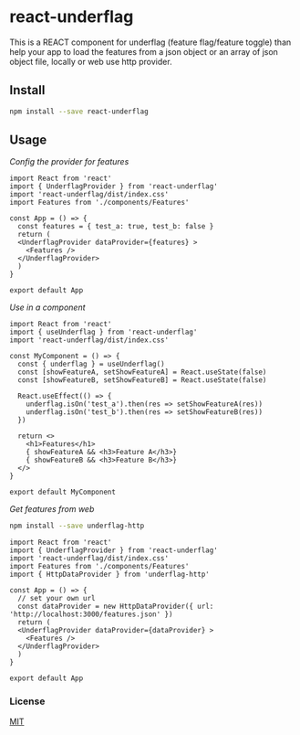 # react-underflag

This is a REACT component for underflag (feature flag/feature toggle) than help your app to load the features from a json object or an array of json object file, locally or web use http provider.

## Install

```bash
npm install --save react-underflag
```

## Usage

_Config the provider for features_
```tsx
import React from 'react'
import { UnderflagProvider } from 'react-underflag'
import 'react-underflag/dist/index.css'
import Features from './components/Features'

const App = () => {
  const features = { test_a: true, test_b: false }
  return (
  <UnderflagProvider dataProvider={features} >
    <Features />
  </UnderflagProvider>
  )
}

export default App
```

_Use in a component_

```tsx
import React from 'react'
import { useUnderflag } from 'react-underflag'
import 'react-underflag/dist/index.css'

const MyComponent = () => {
  const { underflag } = useUnderflag()
  const [showFeatureA, setShowFeatureA] = React.useState(false)
  const [showFeatureB, setShowFeatureB] = React.useState(false)

  React.useEffect(() => {
    underflag.isOn('test_a').then(res => setShowFeatureA(res))
    underflag.isOn('test_b').then(res => setShowFeatureB(res))
  })

  return <>
    <h1>Features</h1>
    { showFeatureA && <h3>Feature A</h3>}
    { showFeatureB && <h3>Feature B</h3>}
  </>
}

export default MyComponent
```

_Get features from web_

```bash
npm install --save underflag-http
```

```tsx
import React from 'react'
import { UnderflagProvider } from 'react-underflag'
import 'react-underflag/dist/index.css'
import Features from './components/Features'
import { HttpDataProvider } from 'underflag-http'

const App = () => {
  // set your own url
  const dataProvider = new HttpDataProvider({ url: 'http://localhost:3000/features.json' })
  return (
  <UnderflagProvider dataProvider={dataProvider} >
    <Features />
  </UnderflagProvider>
  )
}

export default App
```

### License

[MIT](LICENSE)
